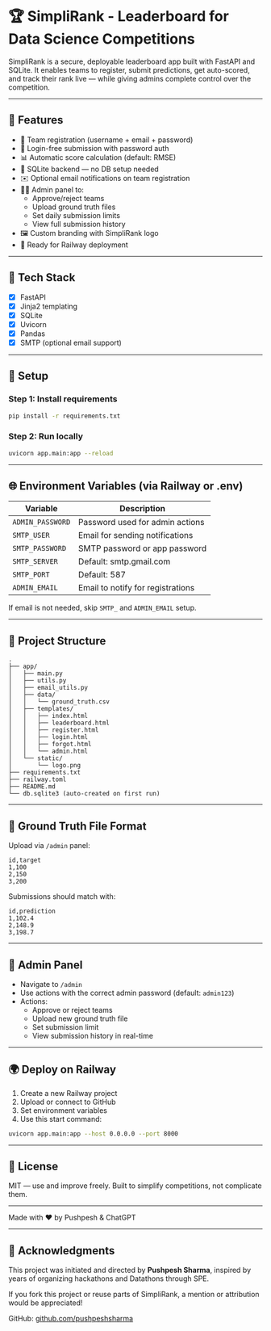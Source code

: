 # 🏆 SimpliRank - Leaderboard for Data Science Competitions

SimpliRank is a secure, deployable leaderboard app built with FastAPI and SQLite. It enables teams to register, submit predictions, get auto-scored, and track their rank live — while giving admins complete control over the competition.

---

## 🚀 Features

- 📝 Team registration (username + email + password)
- 🔐 Login-free submission with password auth
- 📊 Automatic score calculation (default: RMSE)
- 🧮 SQLite backend — no DB setup needed
- ✉️ Optional email notifications on team registration
- 👩‍💼 Admin panel to:
  - Approve/reject teams
  - Upload ground truth files
  - Set daily submission limits
  - View full submission history
- 🖼️ Custom branding with SimpliRank logo
- 🧾 Ready for Railway deployment

---

## 🧰 Tech Stack

- [x] FastAPI
- [x] Jinja2 templating
- [x] SQLite
- [x] Uvicorn
- [x] Pandas
- [x] SMTP (optional email support)

---

## 🧪 Setup

### Step 1: Install requirements
```bash
pip install -r requirements.txt
```

### Step 2: Run locally
```bash
uvicorn app.main:app --reload
```

---

## 🌐 Environment Variables (via Railway or .env)

| Variable         | Description                        |
|------------------|------------------------------------|
| `ADMIN_PASSWORD` | Password used for admin actions    |
| `SMTP_USER`      | Email for sending notifications    |
| `SMTP_PASSWORD`  | SMTP password or app password      |
| `SMTP_SERVER`    | Default: smtp.gmail.com            |
| `SMTP_PORT`      | Default: 587                       |
| `ADMIN_EMAIL`    | Email to notify for registrations  |

If email is not needed, skip `SMTP_` and `ADMIN_EMAIL` setup.

---

## 📂 Project Structure

```
.
├── app/
│   ├── main.py
│   ├── utils.py
│   ├── email_utils.py
│   ├── data/
│   │   └── ground_truth.csv
│   ├── templates/
│   │   ├── index.html
│   │   ├── leaderboard.html
│   │   ├── register.html
│   │   ├── login.html
│   │   ├── forgot.html
│   │   └── admin.html
│   └── static/
│       └── logo.png
├── requirements.txt
├── railway.toml
├── README.md
└── db.sqlite3 (auto-created on first run)
```

---

## 🧠 Ground Truth File Format

Upload via `/admin` panel:

```csv
id,target
1,100
2,150
3,200
```

Submissions should match with:

```csv
id,prediction
1,102.4
2,148.9
3,198.7
```

---

## 🧭 Admin Panel

- Navigate to `/admin`
- Use actions with the correct admin password (default: `admin123`)
- Actions:
  - Approve or reject teams
  - Upload new ground truth file
  - Set submission limit
  - View submission history in real-time

---

## 🌍 Deploy on Railway

1. Create a new Railway project
2. Upload or connect to GitHub
3. Set environment variables
4. Use this start command:

```bash
uvicorn app.main:app --host 0.0.0.0 --port 8000
```

---

## 📄 License

MIT — use and improve freely. Built to simplify competitions, not complicate them.

---

Made with ❤️ by Pushpesh & ChatGPT

---

## 🙌 Acknowledgments

This project was initiated and directed by **Pushpesh Sharma**, inspired by years of organizing hackathons and Datathons through SPE.

If you fork this project or reuse parts of SimpliRank, a mention or attribution would be appreciated!

GitHub: [github.com/pushpeshsharma](https://github.com/pushpeshsharma)
